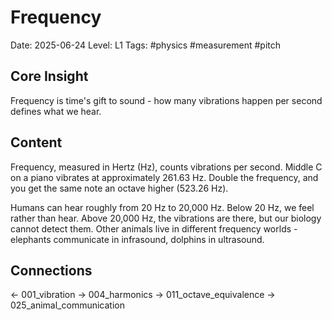 # Frequency
Date: 2025-06-24
Level: L1
Tags: #physics #measurement #pitch

## Core Insight
Frequency is time's gift to sound - how many vibrations happen per second defines what we hear.

## Content
Frequency, measured in Hertz (Hz), counts vibrations per second. Middle C on a piano vibrates at approximately 261.63 Hz. Double the frequency, and you get the same note an octave higher (523.26 Hz).

Humans can hear roughly from 20 Hz to 20,000 Hz. Below 20 Hz, we feel rather than hear. Above 20,000 Hz, the vibrations are there, but our biology cannot detect them. Other animals live in different frequency worlds - elephants communicate in infrasound, dolphins in ultrasound.

## Connections
← 001_vibration
→ 004_harmonics
→ 011_octave_equivalence
→ 025_animal_communication